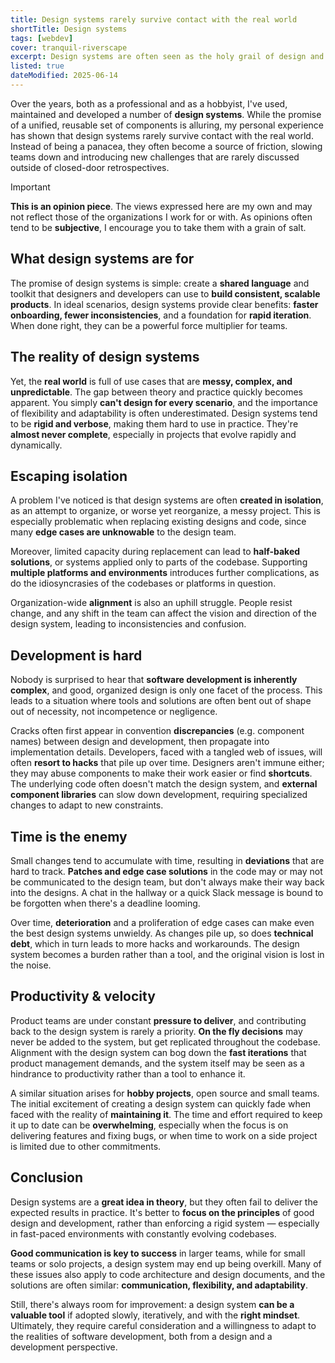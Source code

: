 ```yaml
---
title: Design systems rarely survive contact with the real world
shortTitle: Design systems
tags: [webdev]
cover: tranquil-riverscape
excerpt: Design systems are often seen as the holy grail of design and development, but there are a few issues that can arise in the real world.
listed: true
dateModified: 2025-06-14
---
```


Over the years, both as a professional and as a hobbyist, I've used, maintained and developed a number of **design systems**. While the promise of a unified, reusable set of components is alluring, my personal experience has shown that design systems rarely survive contact with the real world. Instead of being a panacea, they often become a source of friction, slowing teams down and introducing new challenges that are rarely discussed outside of closed-door retrospectives.

> [!IMPORTANT]
>
> **This is an opinion piece**. The views expressed here are my own and may not reflect those of the organizations I work for or with. As opinions often tend to be **subjective**, I encourage you to take them with a grain of salt.

## What design systems are for

The promise of design systems is simple: create a **shared language** and toolkit that designers and developers can use to **build consistent, scalable products**. In ideal scenarios, design systems provide clear benefits: **faster onboarding, fewer inconsistencies**, and a foundation for **rapid iteration**. When done right, they can be a powerful force multiplier for teams.

## The reality of design systems

Yet, the **real world** is full of use cases that are **messy, complex, and unpredictable**. The gap between theory and practice quickly becomes apparent. You simply **can't design for every scenario**, and the importance of flexibility and adaptability is often underestimated. Design systems tend to be **rigid and verbose**, making them hard to use in practice. They're **almost never complete**, especially in projects that evolve rapidly and dynamically.

## Escaping isolation

A problem I've noticed is that design systems are often **created in isolation**, as an attempt to organize, or worse yet reorganize, a messy project. This is especially problematic when replacing existing designs and code, since many **edge cases are unknowable** to the design team.

Moreover, limited capacity during replacement can lead to **half-baked solutions**, or systems applied only to parts of the codebase. Supporting **multiple platforms and environments** introduces further complications, as do the idiosyncrasies of the codebases or platforms in question.

Organization-wide **alignment** is also an uphill struggle. People resist change, and any shift in the team can affect the vision and direction of the design system, leading to inconsistencies and confusion.

## Development is hard

Nobody is surprised to hear that **software development is inherently complex**, and good, organized design is only one facet of the process. This leads to a situation where tools and solutions are often bent out of shape out of necessity, not incompetence or negligence.

Cracks often first appear in convention **discrepancies** (e.g. component names) between design and development, then propagate into implementation details. Developers, faced with a tangled web of issues, will often **resort to hacks** that pile up over time. Designers aren't immune either; they may abuse components to make their work easier or find **shortcuts**. The underlying code often doesn't match the design system, and **external component libraries** can slow down development, requiring specialized changes to adapt to new constraints.

## Time is the enemy

Small changes tend to accumulate with time, resulting in **deviations** that are hard to track. **Patches and edge case solutions** in the code may or may not be communicated to the design team, but don't always make their way back into the designs. A chat in the hallway or a quick Slack message is bound to be forgotten when there's a deadline looming.

Over time, **deterioration** and a proliferation of edge cases can make even the best design systems unwieldy. As changes pile up, so does **technical debt**, which in turn leads to more hacks and workarounds. The design system becomes a burden rather than a tool, and the original vision is lost in the noise.

## Productivity & velocity

Product teams are under constant **pressure to deliver**, and contributing back to the design system is rarely a priority. **On the fly decisions** may never be added to the system, but get replicated throughout the codebase. Alignment with the design system can bog down the **fast iterations** that product management demands, and the system itself may be seen as a hindrance to productivity rather than a tool to enhance it.

A similar situation arises for **hobby projects**, open source and small teams. The initial excitement of creating a design system can quickly fade when faced with the reality of **maintaining it**. The time and effort required to keep it up to date can be **overwhelming**, especially when the focus is on delivering features and fixing bugs, or when time to work on a side project is limited due to other commitments.

## Conclusion

Design systems are a **great idea in theory**, but they often fail to deliver the expected results in practice. It's better to **focus on the principles** of good design and development, rather than enforcing a rigid system — especially in fast-paced environments with constantly evolving codebases.

**Good communication is key to success** in larger teams, while for small teams or solo projects, a design system may end up being overkill. Many of these issues also apply to code architecture and design documents, and the solutions are often similar: **communication, flexibility, and adaptability**.

Still, there's always room for improvement: a design system **can be a valuable tool** if adopted slowly, iteratively, and with the **right mindset**. Ultimately, they require careful consideration and a willingness to adapt to the realities of software development, both from a design and a development perspective.
